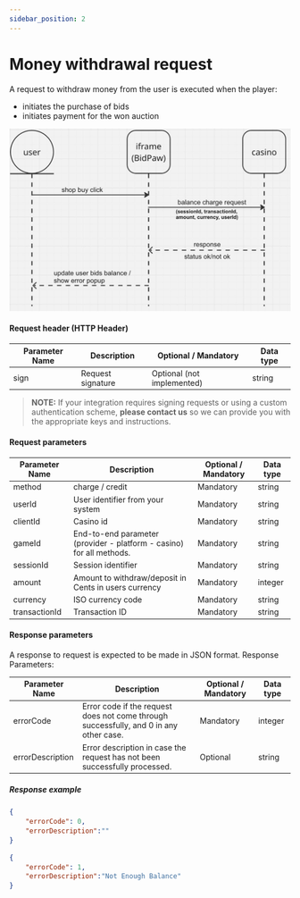 ```yaml
---
sidebar_position: 2
---
```


# Money withdrawal request

A request to withdraw money from the user is executed when the player:

- initiates the purchase of bids
- initiates payment for the won auction

![Bids Purchase scheme](/img/bids-purch-scheme.jpeg)


#### Request header (HTTP Header)

| Parameter Name | Description       | Optional / Mandatory       | Data type |
|----------------|-------------------|----------------------------|-----------|
| sign           | Request signature | Optional (not implemented) |  string   |

> **NOTE:** If your integration requires signing requests or using a custom authentication scheme, **please contact us** so we can provide you with the appropriate keys and instructions.


#### Request parameters
| Parameter Name | Description                                                          | Optional / Mandatory | Data type |
|----------------|----------------------------------------------------------------------|----------------------|-----------|
| method         | charge / credit                                                      | Mandatory            | string    |
| userId         | User identifier from your system                                     | Mandatory            | string    |
| clientId       | Casino id                                                            | Mandatory            | string    |
| gameId         | End-to-end parameter (provider - platform - casino) for all methods. | Mandatory            | string    |
| sessionId      | Session identifier                                                   | Mandatory            | string    |
| amount         | Amount to withdraw/deposit in Cents in users currency                | Mandatory            | integer   |
| currency       | ISO currency code                                                    | Mandatory            | string    |
| transactionId  | Transaction ID                                                       | Mandatory	           | string    |

#### Response parameters

A response to request is expected to be made in JSON format. Response Parameters:

| Parameter Name    | Description                                                                            | Optional / Mandatory | Data type |
|-------------------|----------------------------------------------------------------------------------------|----------------------|-----------|
| errorCode         | Error code if the request does not come through successfully, and 0 in any other case. | Mandatory            | integer   |
| errorDescription  | Error description in case the request has not been successfully processed.             | Optional             | string    |

##### Response example
```json
{
    "errorCode": 0,
    "errorDescription":""
}
```

```json
{
    "errorCode": 1,
    "errorDescription":"Not Enough Balance"
}
```